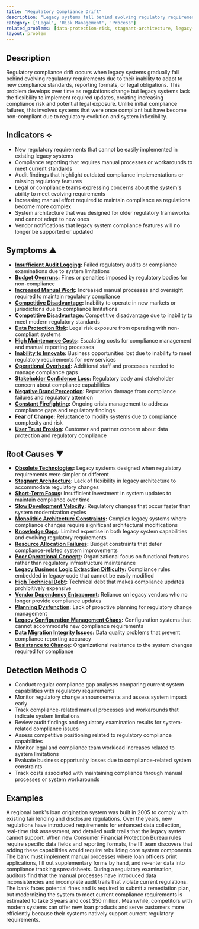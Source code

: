 ```yaml
---
title: "Regulatory Compliance Drift"
description: "Legacy systems fall behind evolving regulatory requirements, creating compliance gaps that are expensive and risky to address"
category: ['Legal', 'Risk Management', 'Process']
related_problems: [data-protection-risk, stagnant-architecture, legacy-skill-shortage-crisis]
layout: problem
---
```


## Description

Regulatory compliance drift occurs when legacy systems gradually fall behind evolving regulatory requirements due to their inability to adapt to new compliance standards, reporting formats, or legal obligations. This problem develops over time as regulations change but legacy systems lack the flexibility to implement required updates, creating increasing compliance risk and potential legal exposure. Unlike initial compliance failures, this involves systems that were once compliant but have become non-compliant due to regulatory evolution and system inflexibility.

## Indicators ⟡

- New regulatory requirements that cannot be easily implemented in existing legacy systems
- Compliance reporting that requires manual processes or workarounds to meet current standards
- Audit findings that highlight outdated compliance implementations or missing regulatory features
- Legal or compliance teams expressing concerns about the system's ability to meet evolving requirements
- Increasing manual effort required to maintain compliance as regulations become more complex
- System architecture that was designed for older regulatory frameworks and cannot adapt to new ones
- Vendor notifications that legacy system compliance features will no longer be supported or updated

## Symptoms ▲

- **[Insufficient Audit Logging](insufficient-audit-logging.md):** Failed regulatory audits or compliance examinations due to system limitations
- **[Budget Overruns](budget-overruns.md):** Fines or penalties imposed by regulatory bodies for non-compliance
- **[Increased Manual Work](increased-manual-work.md):** Increased manual processes and oversight required to maintain regulatory compliance
- **[Competitive Disadvantage](competitive-disadvantage.md):** Inability to operate in new markets or jurisdictions due to compliance limitations
- **[Competitive Disadvantage](competitive-disadvantage.md):** Competitive disadvantage due to inability to meet modern regulatory standards
- **[Data Protection Risk](data-protection-risk.md):** Legal risk exposure from operating with non-compliant systems
- **[High Maintenance Costs](high-maintenance-costs.md):** Escalating costs for compliance management and manual reporting processes
- **[Inability to Innovate](inability-to-innovate.md):** Business opportunities lost due to inability to meet regulatory requirements for new services
- **[Operational Overhead](operational-overhead.md):** Additional staff and processes needed to manage compliance gaps
- **[Stakeholder Confidence Loss](stakeholder-confidence-loss.md):** Regulatory body and stakeholder concern about compliance capabilities
- **[Negative Brand Perception](negative-brand-perception.md):** Reputation damage from compliance failures and regulatory attention
- **[Constant Firefighting](constant-firefighting.md):** Ongoing crisis management to address compliance gaps and regulatory findings
- **[Fear of Change](fear-of-change.md):** Reluctance to modify systems due to compliance complexity and risk
- **[User Trust Erosion](user-trust-erosion.md):** Customer and partner concern about data protection and regulatory compliance

## Root Causes ▼

- **[Obsolete Technologies](obsolete-technologies.md):** Legacy systems designed when regulatory requirements were simpler or different
- **[Stagnant Architecture](stagnant-architecture.md):** Lack of flexibility in legacy architecture to accommodate regulatory changes
- **[Short-Term Focus](short-term-focus.md):** Insufficient investment in system updates to maintain compliance over time
- **[Slow Development Velocity](slow-development-velocity.md):** Regulatory changes that occur faster than system modernization cycles
- **[Monolithic Architecture Constraints](monolithic-architecture-constraints.md):** Complex legacy systems where compliance changes require significant architectural modifications
- **[Knowledge Gaps](knowledge-gaps.md):** Limited expertise in both legacy system capabilities and evolving regulatory requirements
- **[Resource Allocation Failures](resource-allocation-failures.md):** Budget constraints that defer compliance-related system improvements
- **[Poor Operational Concept](poor-operational-concept.md):** Organizational focus on functional features rather than regulatory infrastructure maintenance
- **[Legacy Business Logic Extraction Difficulty](legacy-business-logic-extraction-difficulty.md):** Compliance rules embedded in legacy code that cannot be easily modified
- **[High Technical Debt](high-technical-debt.md):** Technical debt that makes compliance updates prohibitively expensive
- **[Vendor Dependency Entrapment](vendor-dependency-entrapment.md):** Reliance on legacy vendors who no longer provide compliance updates
- **[Planning Dysfunction](planning-dysfunction.md):** Lack of proactive planning for regulatory change management
- **[Legacy Configuration Management Chaos](legacy-configuration-management-chaos.md):** Configuration systems that cannot accommodate new compliance requirements
- **[Data Migration Integrity Issues](data-migration-integrity-issues.md):** Data quality problems that prevent compliance reporting accuracy
- **[Resistance to Change](resistance-to-change.md):** Organizational resistance to the system changes required for compliance

## Detection Methods ○

- Conduct regular compliance gap analyses comparing current system capabilities with regulatory requirements
- Monitor regulatory change announcements and assess system impact early
- Track compliance-related manual processes and workarounds that indicate system limitations
- Review audit findings and regulatory examination results for system-related compliance issues
- Assess competitive positioning related to regulatory compliance capabilities
- Monitor legal and compliance team workload increases related to system limitations
- Evaluate business opportunity losses due to compliance-related system constraints
- Track costs associated with maintaining compliance through manual processes or system workarounds

## Examples

A regional bank's loan origination system was built in 2005 to comply with existing fair lending and disclosure regulations. Over the years, new regulations have introduced requirements for enhanced data collection, real-time risk assessment, and detailed audit trails that the legacy system cannot support. When new Consumer Financial Protection Bureau rules require specific data fields and reporting formats, the IT team discovers that adding these capabilities would require rebuilding core system components. The bank must implement manual processes where loan officers print applications, fill out supplementary forms by hand, and re-enter data into compliance tracking spreadsheets. During a regulatory examination, auditors find that the manual processes have introduced data inconsistencies and incomplete audit trails that violate current regulations. The bank faces potential fines and is required to submit a remediation plan, but modernizing the system to meet current compliance requirements is estimated to take 3 years and cost $50 million. Meanwhile, competitors with modern systems can offer new loan products and serve customers more efficiently because their systems natively support current regulatory requirements.